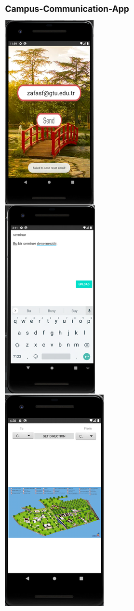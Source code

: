 # Campus-Communication-App



![GitHub Logo](/ss1.png)![GitHub Logo](/ss2.png)![GitHub Logo](/ss3.png)
